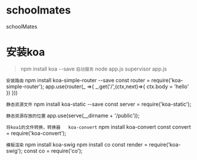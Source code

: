 # schoolmates
schoolMates
# 安装koa
>npm install koa --save
`启动服务`
>node app.js
supervisor app.js

`安装路由`
npm install koa-simple-router --save
const router = require('koa-simple-router');
app.use(router(_ =>{
    _.get('/',(ctx,next)=>{
        ctx.body = 'hello'
    })
}))

`静态资源文件`
npm install koa-static --save
const server = require('koa-static');

`静态资源存放的位置`
app.use(serve(__dirname + '/public'));

`将koa1的文件转换，转换器   koa-convert`
npm install koa-convert
const convert = require('koa-convert');

`模板渲染`
npm install koa-swig
npm install co
const render = require('koa-swig');
const co = require('co');

